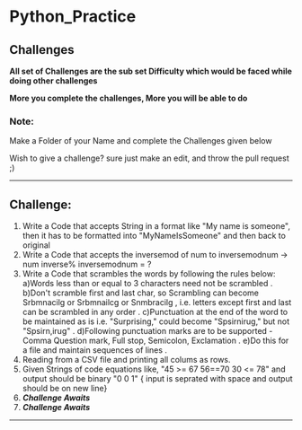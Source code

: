 # Python_Practice

## Challenges

**All set of Challenges are the sub set Difficulty which would be faced while doing other challenges**

**More you complete the challenges, More you will be able to do**

### Note:
Make a Folder of your Name and complete the Challenges given below

Wish to give a challenge? sure just make an edit, and throw the pull request ;)

---------------------------------------------------------------------------------------------------------------------------------------

## Challenge:
1.	Write a Code that accepts String in a format like "My name is someone", then it has to be formatted into "MyNameIsSomeone" and then back to original
2.	Write a Code that accepts the inversemod of num to inversemodnum  -> num inverse% inversemodnum = ?
3.	Write a Code that scrambles the words by following the rules below:
		a)Words less than or equal to 3 characters need not be scrambled .
		b)Don't scramble first and last char, so Scrambling can become Srbmnacilg or Srbmnailcg or Snmbracilg , i.e. letters except first and last can be scrambled in any order .
		c)Punctuation at the end of the word to be maintained as is i.e. "Surprising," could become "Spsirnirug," but not "Spsirn,irug" .
		d)Following punctuation marks are to be supported - Comma Question mark, Full stop, Semicolon, Exclamation .
		e)Do this for a file and maintain sequences of lines .
4.	Reading from a CSV file and printing all colums as rows.
5.	Given Strings of code equations like, "45 >= 67 56==70 30 <= 78" and output should be binary "0 0 1" { input is seprated with space and output should be on new line}
6.	***Challenge Awaits***
7.	***Challenge Awaits***
---------------------------------------------------------------------------------------------------------------------------------------
